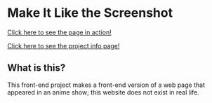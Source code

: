 # Make It Like the Screenshot

[Click here to see the page in action!](http://lawrenceabaeo.github.io/love-live-group-rank-screen/project/index.html)

[Click here to see the project info page!](http://lawrenceabaeo.github.io/love-live-group-rank-screen/)

## What is this?
This front-end project makes a front-end version of a web page that appeared in an anime show; this website does not exist in real life.
